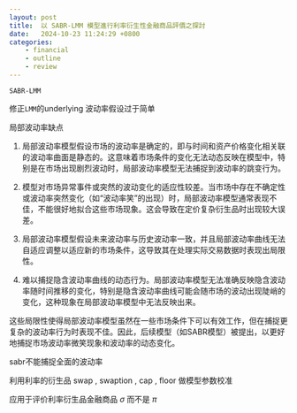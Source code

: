 ```yaml
---
layout: post
title:  以 SABR-LMM 模型進行利率衍生性金融商品評價之探討
date:   2024-10-23 11:24:29 +0800
categories: 
    - financial
    - outline
    - review
---
```


`SABR-LMM`

修正`LMM`的underlying 波动率假设过于简单

局部波动率缺点

1. 局部波动率模型假设市场的波动率是确定的，即与时间和资产价格变化相关联的波动率曲面是静态的。这意味着市场条件的变化无法动态反映在模型中，特别是在市场出现剧烈波动时，局部波动率模型无法捕捉到波动率的跳变行为。

2. 模型对市场异常事件或突然的波动变化的适应性较差。当市场中存在不确定性或波动率突然变化（如“波动率笑”的出现）时，局部波动率模型通常表现不佳，不能很好地拟合这些市场现象。这会导致在定价复杂衍生品时出现较大误差。

3. 局部波动率模型假设未来波动率与历史波动率一致，并且局部波动率曲线无法自适应调整以适应新的市场条件，这导致其在处理实际交易数据时表现出局限性。

4. 难以捕捉隐含波动率曲线的动态行为。局部波动率模型无法准确反映隐含波动率随时间推移的变化，特别是隐含波动率曲线可能会随市场的波动出现陡峭的变化，这种现象在局部波动率模型中无法反映出来。

这些局限性使得局部波动率模型虽然在一些市场条件下可以有效工作，但在捕捉更复杂的波动率行为时表现不佳。因此，后续模型（如SABR模型）被提出，以更好地捕捉市场波动率微笑现象和波动率的动态变化。

sabr不能捕捉全面的波动率

利用利率的衍生品 swap , swaption , cap , floor 做模型参数校准

应用于评价利率衍生品金融商品 $\sigma$ 而不是 $\pi$


